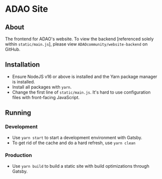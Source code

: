 # ADAO Site

## About

The frontend for ADAO's website. To view the backend [referenced solely within `static/main.js`], please view `ADAOcommunity/website-backend` on GitHub.

## Installation

- Ensure NodeJS v16 or above is installed and the Yarn package manager is installed.
- Install all packages with `yarn`.
- Change the first line of `static/main.js`. It's hard to use configuration files with front-facing JavaScript.

## Running

### Development

- Use `yarn start` to start a development environment with Gatsby.
- To get rid of the cache and do a hard refresh, use `yarn clean`

### Production

- Use `yarn build` to build a static site with build optimizations through Gatsby.
